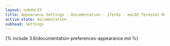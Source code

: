 ```yaml
---
layout: subdoc33
title: Appearance Settings - Documentation - iTerm2 - macOS Terminal Replacement
active-state: documentation
subhead: Settings
---
```

{% include 3.6/documentation-preferences-appearance.md %}
